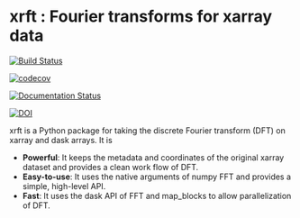 # xrft : Fourier transforms for xarray data

[![Build Status](https://travis-ci.org/xgcm/xrft.svg?branch=master)](https://travis-ci.org/xgcm/xrft)

[![codecov](https://codecov.io/gh/xgcm/xrft/branch/master/graph/badge.svg)](https://codecov.io/gh/xgcm/xrft)

[![Documentation Status](https://readthedocs.org/projects/xrft/badge/?version=latest)](https://xrft.readthedocs.io/en/latest/?badge=latest)

[![DOI](https://zenodo.org/badge/60866797.svg)](https://zenodo.org/badge/latestdoi/60866797)


xrft is a Python package for
taking the discrete Fourier transform (DFT) on xarray and dask arrays.
It is

- **Powerful**: It keeps the metadata and coordinates of the original xarray dataset and provides a clean work flow of DFT.
- **Easy-to-use**: It uses the native arguments of numpy FFT and provides a simple, high-level API.
- **Fast**: It uses the dask API of FFT and map_blocks to allow parallelization of DFT.

